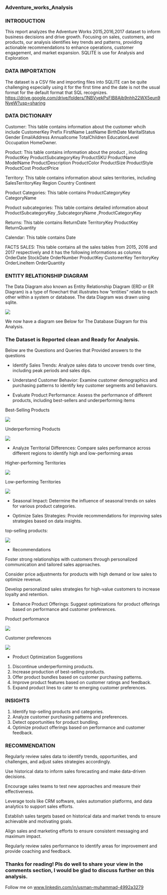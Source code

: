 ### Adventure_works_Analysis

### INTRODUCTION


This report analyzes the Adventure Works 2015,2016,2017 dataset to inform business decisions and drive growth. Focusing on sales, customers, and products, our analysis identifies key trends and patterns, providing actionable recommendations to enhance operations, customer engagement, and market expansion. SQLITE is use for Analysis and Exploration


### DATA IMPORTATION

The dataset is a CSV file and importing  files into SQLITE can be quite challenging especially using it for the first time and the date  is not the usual format for the default format that SQL recognizes. https://drive.google.com/drive/folders/1NBVyekPsFIB8Ajb9nhh22WX5eun9NyeW?usp=sharing


### DATA DICTIONARY

Customer: This table contains information about the customer whcih include CustomerKey	Prefix	FirstName	LastName	BirthDate	MaritalStatus	Gender	EmailAddress	AnnualIcome	TotalChildren	EducationLevel	Occupation	HomeOwner.
 
Product: This table contains information about the product , including ProductKey	ProductSubcategoryKey	ProductSKU	ProductName	ModelName	ProductDescription	ProductColor	ProductSize	ProductStyle	ProductCost	ProductPrice

Territory: This table contains information about sales territories, including SalesTerritoryKey	Region	Country	Continent

Product Categories: This table contains ProductCategoryKey	CategoryName

Product subcategories: This table contains detailed information about ProductSubcategoryKey	,SubcategoryName	,ProductCategoryKey

Returns: This table contains ReturnDate	TerritoryKey	ProductKey	ReturnQuantity

Calendar: This table contains Date

FACTS SALES: This table contains  all the sales tables from 2015, 2016 and 2017 respectively and it has the following informations as columns OrderDate	StockDate	OrderNumber	ProductKey	CustomerKey	TerritoryKey	OrderLineItem	OrderQuantity


### ENTITY RELATIONSHIP DIAGRAM

The Data Diagram also known as Entity Relationship Diagram (ERD or ER Diagram) is a type of flowchart that illustrates how “entities” relate to each other within a system or database. The data Diagram was drawn using sqlite.

![](ERDIAGRAM.png)



We now have a diagram see Below for The Database Diagram for this Analysis.

### The Dataset is Reported clean and Ready for Analysis.

Below are the Questions and Queries that Provided answers to the questions

- Identify Sales Trends: Analyze sales data to uncover trends over time, including peak
periods and sales dips.

- Understand Customer Behavior: Examine customer demographics and purchasing
patterns to identify key customer segments and behaviors.

- Evaluate Product Performance: Assess the performance of different products,
including best-sellers and underperforming items

Best-Selling Products

![](bestproducts.png)
  

Underperforming Products

 ![](UnderperformingProducts.png)
 
- Analyze Territorial Differences: Compare sales performance across different regions
to identify high and low-performing areas

Higher-performing Territories

![](higher_performing.png)

Low-performing Territories 

![](lowerperforming.png)



- Seasonal Impact: Determine the influence of seasonal trends on sales for various
product categories.

- Optimize Sales Strategies: Provide recommendations for improving sales strategies
based on data insights.

top-selling products:

![](Sales.png)


-  Recommendations

  Foster strong relationships with customers through personalized communication and tailored sales approaches.
  
  Consider price adjustments for products with high demand or low sales to optimize revenue.
  
  Develop personalized sales strategies for high-value customers to increase loyalty and retention.

- Enhance Product Offerings: Suggest optimizations for product offerings based on
performance and customer preferences.


Product performance 

![](Productperformance.png)

Customer preferences

![](customerpreferences.png)

- Product Optimization Suggestions

1. Discontinue underperforming products.
2. Increase production of best-selling products.
3. Offer product bundles based on customer purchasing patterns.
4. Improve product features based on customer ratings and feedback.
5. Expand product lines to cater to emerging customer preferences.
  
### INSIGHTS

1. Identify top-selling products and categories.
2. Analyze customer purchasing patterns and preferences.
3. Detect opportunities for product bundling.
4. Optimize product offerings based on performance and customer feedback.












### RECOMMENDATION

Regularly review sales data to identify trends, opportunities, and challenges, and adjust sales strategies accordingly.

Use historical data to inform sales forecasting and make data-driven decisions.

Encourage sales teams to test new approaches and measure their effectiveness.

Leverage tools like CRM software, sales automation platforms, and data analytics to support sales efforts.

Establish sales targets based on historical data and market trends to ensure achievable and motivating goals.

Align sales and marketing efforts to ensure consistent messaging and maximum impact.

Regularly review sales performance to identify areas for improvement and provide coaching and feedback.




### Thanks for reading! Pls do well to share your view in the comments section, I would be glad to discuss further on this analysis.

Follow me on www.linkedin.com/in/usman-muhammad-4992a3279

 

 
 

 


